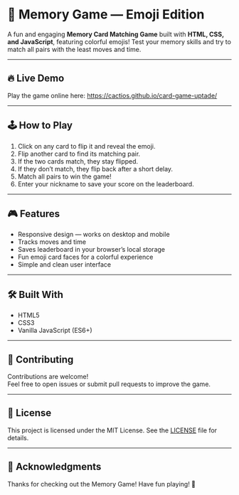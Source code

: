 # 🎴 Memory Game — Emoji Edition

A fun and engaging **Memory Card Matching Game** built with **HTML, CSS, and JavaScript**, featuring colorful emojis! Test your memory skills and try to match all pairs with the least moves and time.

---

## 🔥 Live Demo

Play the game online here:  https://cactios.github.io/card-game-uptade/

---

## 🕹️ How to Play

1. Click on any card to flip it and reveal the emoji.
2. Flip another card to find its matching pair.
3. If the two cards match, they stay flipped.
4. If they don’t match, they flip back after a short delay.
5. Match all pairs to win the game!
6. Enter your nickname to save your score on the leaderboard.

---

## 🎮 Features

- Responsive design — works on desktop and mobile
- Tracks moves and time
- Saves leaderboard in your browser’s local storage
- Fun emoji card faces for a colorful experience
- Simple and clean user interface

---

## 🛠️ Built With

- HTML5
- CSS3
- Vanilla JavaScript (ES6+)

---

## 🤝 Contributing

Contributions are welcome!  
Feel free to open issues or submit pull requests to improve the game.

---

## 📄 License

This project is licensed under the MIT License. See the [LICENSE](LICENSE) file for details.

---

## 🙏 Acknowledgments

Thanks for checking out the Memory Game! Have fun playing! 🎉
